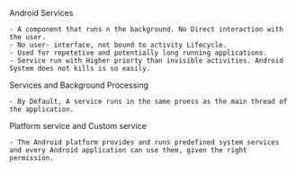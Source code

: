 Android Services

	- A component that runs n the background. No Direct interaction with the user. 
	- No user- interface, not bound to activity Lifecycle. 
	- Used for repetetive and potentially long running applications.
	- Service run with Higher priorty than invisible activities. Android System does not kills is so easily. 
	

Services and Background Processing

	- By Default, A service runs in the same proess as the main thread of the application. 

Platform service and Custom service

	- The Android platform provides and runs predefined system services and every Android application can use them, given the right permission. 


